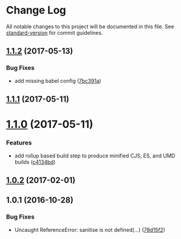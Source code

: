 # Change Log

All notable changes to this project will be documented in this file. See [standard-version](https://github.com/conventional-changelog/standard-version) for commit guidelines.

<a name="1.1.2"></a>
## [1.1.2](https://github.com/danhayden/dh-postcode/compare/v1.1.1...v1.1.2) (2017-05-13)


### Bug Fixes

* add missing babel config ([7bc391a](https://github.com/danhayden/dh-postcode/commit/7bc391a))



<a name="1.1.1"></a>
## [1.1.1](https://github.com/danhayden/dh-postcode/compare/v1.1.0...v1.1.1) (2017-05-11)



<a name="1.1.0"></a>
# [1.1.0](https://github.com/danhayden/dh-postcode/compare/v1.0.2...v1.1.0) (2017-05-11)


### Features

* add rollup based build step to produce minified CJS, ES, and UMD builds ([c4134bd](https://github.com/danhayden/dh-postcode/commit/c4134bd))



<a name="1.0.2"></a>
## [1.0.2](https://github.com/danhayden/dh-postcode/compare/v1.0.1...v1.0.2) (2017-02-01)



<a name="1.0.1"></a>
## 1.0.1 (2016-10-28)


### Bug Fixes

* Uncaught ReferenceError: sanitise is not defined(…) ([78d15f2](https://github.com/danhayden/dh-postcode/commit/78d15f2))
